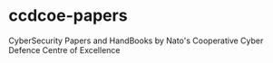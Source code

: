 # ccdcoe-papers
CyberSecurity Papers and HandBooks by Nato's Cooperative Cyber Defence Centre of Excellence
